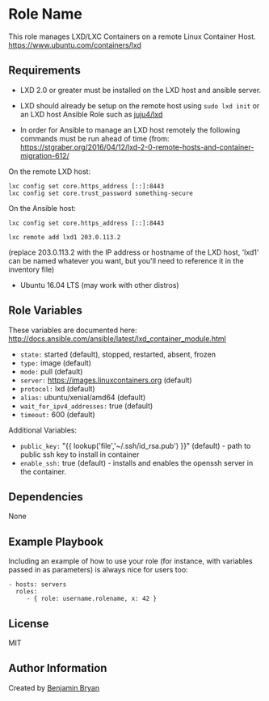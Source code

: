 Role Name
=========

This role manages LXD/LXC Containers on a remote Linux Container Host.  https://www.ubuntu.com/containers/lxd

Requirements
------------

* LXD 2.0 or greater must be installed on the LXD host and ansible server.

* LXD should already be setup on the remote host using `sudo lxd init` or an LXD host Ansible Role such as [juju4/lxd](https://galaxy.ansible.com/juju4/lxd/)

* In order for Ansible to manage an LXD host remotely the following commands must be run ahead of time (from: https://stgraber.org/2016/04/12/lxd-2-0-remote-hosts-and-container-migration-612/

On the remote LXD host:

```
lxc config set core.https_address [::]:8443
lxc config set core.trust_password something-secure
```

On the Ansible host:

```
lxc config set core.https_address [::]:8443
```

```
lxc remote add lxd1 203.0.113.2
```
(replace 203.0.113.2 with the IP address or hostname of the LXD host, 'lxd1' can be named whatever you want, but you'll need to reference it in the inventory file)

* Ubuntu 16.04 LTS (may work with other distros)

Role Variables
--------------

These variables are documented here: http://docs.ansible.com/ansible/latest/lxd_container_module.html

* `state:` started (default), stopped, restarted, absent, frozen
* `type:` image (default)
* `mode:` pull (default)
* `server:` https://images.linuxcontainers.org (default)
* `protocol:` lxd (default)
* `alias:` ubuntu/xenial/amd64 (default)
* `wait_for_ipv4_addresses:` true (default)
* `timeout:` 600 (default)

Additional Variables:
* `public_key:` "{{ lookup('file','~/.ssh/id_rsa.pub') }}" (default) - path to public ssh key to install in container
* `enable_ssh:` true (default) - installs and enables the openssh server in the container.



Dependencies
------------

None

Example Playbook
----------------

Including an example of how to use your role (for instance, with variables passed in as parameters) is always nice for users too:

    - hosts: servers
      roles:
         - { role: username.rolename, x: 42 }

License
-------

MIT

Author Information
------------------

Created by [Benjamin Bryan](https://b3n.org)
